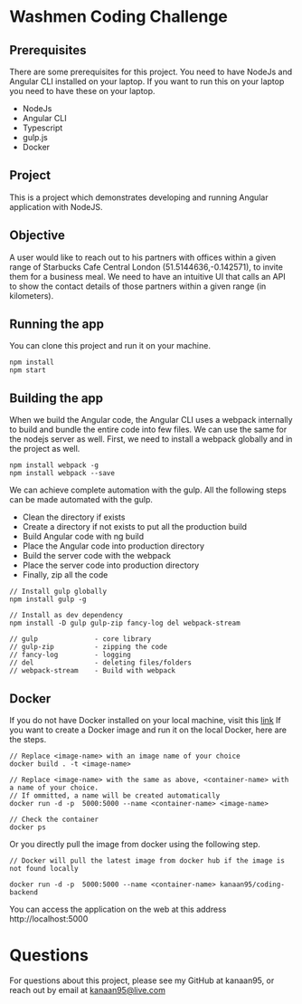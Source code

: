 # Washmen Coding Challenge

## Prerequisites
There are some prerequisites for this project. You need to have NodeJs and Angular CLI installed on your laptop. If you want to run this on your laptop you need to have these on your laptop.
- NodeJs
- Angular CLI
- Typescript
- gulp.js
- Docker

## Project
This is a project which demonstrates developing and running Angular application with NodeJS. 

## Objective
A user would like to reach out to his partners with offices within a given range of Starbucks Cafe Central London (51.5144636,-0.142571), to invite them for a business meal. We need to have an intuitive UI that calls an API to show the contact details of those partners within a given range (in kilometers). 

## Running the app
You can clone this project and run it on your machine.

    npm install
    npm start
    
## Building the app
When we build the Angular code, the Angular CLI uses a webpack internally to build and bundle the entire code into few files. We can use the same for the nodejs server as well.
First, we need to install a webpack globally and in the project as well.

    npm install webpack -g
    npm install webpack --save

We can achieve complete automation with the gulp. All the following steps can be made automated with the gulp.

- Clean the directory if exists
- Create a directory if not exists to put all the production build
- Build Angular code with ng build
- Place the Angular code into production directory
- Build the server code with the webpack
- Place the server code into production directory
- Finally, zip all the code

```
// Install gulp globally
npm install gulp -g

// Install as dev dependency
npm install -D gulp gulp-zip fancy-log del webpack-stream 

// gulp              - core library
// gulp-zip          - zipping the code
// fancy-log         - logging
// del               - deleting files/folders
// webpack-stream    - Build with webpack
```
## Docker
If you do not have Docker installed on your local machine, visit this [link](https://docs.docker.com/get-docker/)
If you want to create a Docker image and run it on the local Docker, here are the steps.

```
// Replace <image-name> with an image name of your choice
docker build . -t <image-name>

// Replace <image-name> with the same as above, <container-name> with a name of your choice. 
// If ommitted, a name will be created automatically
docker run -d -p  5000:5000 --name <container-name> <image-name>

// Check the container
docker ps
```

Or you directly pull the image from docker using the following step.


```
// Docker will pull the latest image from docker hub if the image is not found locally

docker run -d -p  5000:5000 --name <container-name> kanaan95/coding-backend
```
You can access the application on the web at this address http://localhost:5000

# Questions

For questions about this project, please see my GitHub at kanaan95, or reach out by email at kanaan95@live.com
